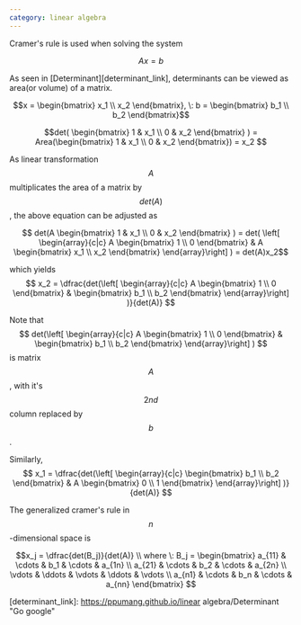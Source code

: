 ```yaml
---
category: linear algebra
---
```


Cramer's rule is used when solving the system

$$Ax = b$$

As seen in [Determinant][determinant_link], determinants can be viewed as area(or volume) of a matrix.

$$x = \begin{bmatrix} x_1 \\ x_2 \end{bmatrix}, \: b = \begin{bmatrix} b_1 \\ b_2 \end{bmatrix}$$

$$det( \begin{bmatrix} 1 & x_1 \\ 0 & x_2 \end{bmatrix} ) = Area(\begin{bmatrix} 1 & x_1 \\ 0 & x_2 \end{bmatrix}) = x_2 $$

As linear transformation $$A$$ multiplicates the area of a matrix by $$det(A)$$, the above equation can be adjusted as

$$ det(A \begin{bmatrix} 1 & x_1 \\ 0 & x_2 \end{bmatrix} ) =
det(
\left[ \begin{array}{c|c}
A \begin{bmatrix} 1 \\ 0 \end{bmatrix} & 
A \begin{bmatrix} x_1 \\ x_2 \end{bmatrix}
\end{array}\right]
) =
det(A)x_2$$

which yields 
$$
x_2 = \dfrac{det(\left[ \begin{array}{c|c}
A \begin{bmatrix} 1 \\ 0 \end{bmatrix} & 
\begin{bmatrix} b_1 \\ b_2 \end{bmatrix}
\end{array}\right] )}{det(A)}
$$


Note that 
$$
det(\left[ \begin{array}{c|c}
A \begin{bmatrix} 1 \\ 0 \end{bmatrix} & 
\begin{bmatrix} b_1 \\ b_2 \end{bmatrix}
\end{array}\right] )
$$
 is matrix $$A$$, with it's $$2nd$$ column replaced by $$b$$.


Similarly,
$$
x_1 = \dfrac{det(\left[ \begin{array}{c|c}
\begin{bmatrix} b_1 \\ b_2 \end{bmatrix} & 
A \begin{bmatrix} 0 \\ 1 \end{bmatrix}
\end{array}\right] )}{det(A)} 
$$


The generalized cramer's rule in $$n$$-dimensional space is


$$x_j = \dfrac{det(B_j)}{det(A)} \\ where \: B_j = 
\begin{bmatrix}
a_{11} & \cdots & b_1 & \cdots & a_{1n} \\
a_{21} & \cdots & b_2 & \cdots & a_{2n} \\
\vdots & \ddots & \vdots & \ddots & \vdots \\
a_{n1} & \cdots & b_n & \cdots & a_{nn}
\end{bmatrix}
$$

[determinant_link]: https://ppumang.github.io/linear algebra/Determinant "Go google"